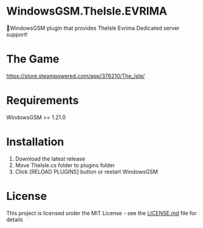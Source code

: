 # WindowsGSM.TheIsle.EVRIMA
🧩WindowsGSM plugin that provides TheIsle Evrima Dedicated server support!

# The Game
https://store.steampowered.com/app/376210/The_Isle/

# Requirements
WindowsGSM >= 1.21.0

# Installation
  1. Download the latest release
  2. Move TheIsle.cs folder to plugins folder
  3. Click [RELOAD PLUGINS] button or restart WindowsGSM

# License
This project is licensed under the MIT License - see the <a href="https://github.com/dkdue/WindowsGSM.TheIsle/blob/main/LICENSE">LICENSE.md</a> file for details
